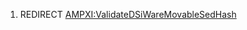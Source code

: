 1.  REDIRECT
    [AMPXI:ValidateDSiWareMovableSedHash](AMPXI:ValidateDSiWareMovableSedHash "wikilink")